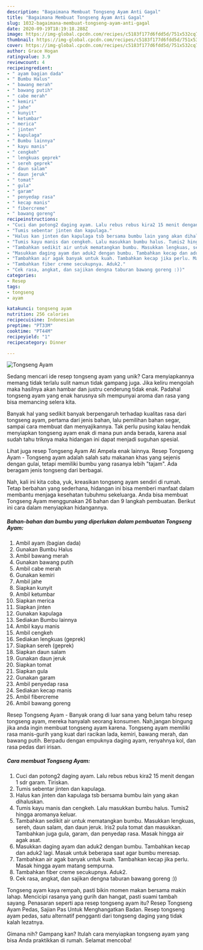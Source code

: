 ```yaml
---
description: "Bagaimana Membuat Tongseng Ayam Anti Gagal"
title: "Bagaimana Membuat Tongseng Ayam Anti Gagal"
slug: 1032-bagaimana-membuat-tongseng-ayam-anti-gagal
date: 2020-09-19T18:19:18.288Z
image: https://img-global.cpcdn.com/recipes/c5183f177d6fdd5d/751x532cq70/tongseng-ayam-foto-resep-utama.jpg
thumbnail: https://img-global.cpcdn.com/recipes/c5183f177d6fdd5d/751x532cq70/tongseng-ayam-foto-resep-utama.jpg
cover: https://img-global.cpcdn.com/recipes/c5183f177d6fdd5d/751x532cq70/tongseng-ayam-foto-resep-utama.jpg
author: Grace Hogan
ratingvalue: 3.9
reviewcount: 4
recipeingredient:
- " ayam bagian dada"
- " Bumbu Halus"
- " bawang merah"
- " bawang putih"
- " cabe merah"
- " kemiri"
- " jahe"
- " kunyit"
- " ketumbar"
- " merica"
- " jinten"
- " kapulaga"
- " Bumbu lainnya"
- " kayu manis"
- " cengkeh"
- " lengkuas geprek"
- " sereh geprek"
- " daun salam"
- " daun jeruk"
- " tomat"
- " gula"
- " garam"
- " penyedap rasa"
- " kecap manis"
- " fibercreme"
- " bawang goreng"
recipeinstructions:
- "Cuci dan potong2 daging ayam. Lalu rebus rebus kira2 15 menit dengan 1 sdr garam. Tiriskan."
- "Tumis sebentar jinten dan kapulaga."
- "Halus kan jinten dan kapulaga tsb bersama bumbu lain yang akan dihaluskan."
- "Tumis kayu manis dan cengkeh. Lalu masukkan bumbu halus. Tumis2 hingga aromanya keluar."
- "Tambahkan sedikit air untuk mematangkan bumbu. Masukkan lengkuas, sereh, daun salam, dan daun jeruk. Iris2 pula tomat dan masukkan. Tambahkan juga gula, garam, dan penyedap rasa. Masak hingga air agak asat."
- "Masukkan daging ayam dan aduk2 dengan bumbu. Tambahkan kecap dan aduk2 lagi. Masak untuk beberapa saat agar bumbu meresap."
- "Tambahkan air agak banyak untuk kuah. Tambahkan kecap jika perlu. Masak hingga ayam matang sempurna."
- "Tambahkan fiber creme secukupnya. Aduk2."
- "Cek rasa, angkat, dan sajikan dengna taburan bawang goreng :))"
categories:
- Resep
tags:
- tongseng
- ayam

katakunci: tongseng ayam 
nutrition: 256 calories
recipecuisine: Indonesian
preptime: "PT33M"
cooktime: "PT44M"
recipeyield: "1"
recipecategory: Dinner

---
```



![Tongseng Ayam](https://img-global.cpcdn.com/recipes/c5183f177d6fdd5d/751x532cq70/tongseng-ayam-foto-resep-utama.jpg)

Sedang mencari ide resep tongseng ayam yang unik? Cara menyiapkannya memang tidak terlalu sulit namun tidak gampang juga. Jika keliru mengolah maka hasilnya akan hambar dan justru cenderung tidak enak. Padahal tongseng ayam yang enak harusnya sih mempunyai aroma dan rasa yang bisa memancing selera kita.

Banyak hal yang sedikit banyak berpengaruh terhadap kualitas rasa dari tongseng ayam, pertama dari jenis bahan, lalu pemilihan bahan segar, sampai cara membuat dan menyajikannya. Tak perlu pusing kalau hendak menyiapkan tongseng ayam enak di mana pun anda berada, karena asal sudah tahu triknya maka hidangan ini dapat menjadi suguhan spesial.

Lihat juga resep Tongseng Ayam Ati Ampela enak lainnya. Resep Tongseng Ayam - Tongseng ayam adalah salah satu makanan khas yang sejenis dengan gulai, tetapi memiliki bumbu yang rasanya lebih &#34;tajam&#34;. Ada beragam jenis tongseng dari berbagai.


Nah, kali ini kita coba, yuk, kreasikan tongseng ayam sendiri di rumah. Tetap berbahan yang sederhana, hidangan ini bisa memberi manfaat dalam membantu menjaga kesehatan tubuhmu sekeluarga. Anda bisa membuat Tongseng Ayam menggunakan 26 bahan dan 9 langkah pembuatan. Berikut ini cara dalam menyiapkan hidangannya.

<!--inarticleads1-->

##### Bahan-bahan dan bumbu yang diperlukan dalam pembuatan Tongseng Ayam:

1. Ambil  ayam (bagian dada)
1. Gunakan  Bumbu Halus
1. Ambil  bawang merah
1. Gunakan  bawang putih
1. Ambil  cabe merah
1. Gunakan  kemiri
1. Ambil  jahe
1. Siapkan  kunyit
1. Ambil  ketumbar
1. Siapkan  merica
1. Siapkan  jinten
1. Gunakan  kapulaga
1. Sediakan  Bumbu lainnya
1. Ambil  kayu manis
1. Ambil  cengkeh
1. Sediakan  lengkuas (geprek)
1. Siapkan  sereh (geprek)
1. Siapkan  daun salam
1. Gunakan  daun jeruk
1. Siapkan  tomat
1. Siapkan  gula
1. Gunakan  garam
1. Ambil  penyedap rasa
1. Sediakan  kecap manis
1. Ambil  fibercreme
1. Ambil  bawang goreng


Resep Tongseng Ayam - Banyak orang di luar sana yang belum tahu resep tongseng ayam, mereka hanyalah seorang konsumen. Nah,jangan bingung jika anda ingin membuat tongseng ayam karena. Tongseng ayam memiliki rasa manis-gurih yang kuat dari racikan lada, kemiri, bawang merah, dan bawang putih. Berpadu dengan empuknya daging ayam, renyahnya kol, dan rasa pedas dari irisan. 

<!--inarticleads2-->

##### Cara membuat Tongseng Ayam:

1. Cuci dan potong2 daging ayam. Lalu rebus rebus kira2 15 menit dengan 1 sdr garam. Tiriskan.
1. Tumis sebentar jinten dan kapulaga.
1. Halus kan jinten dan kapulaga tsb bersama bumbu lain yang akan dihaluskan.
1. Tumis kayu manis dan cengkeh. Lalu masukkan bumbu halus. Tumis2 hingga aromanya keluar.
1. Tambahkan sedikit air untuk mematangkan bumbu. Masukkan lengkuas, sereh, daun salam, dan daun jeruk. Iris2 pula tomat dan masukkan. Tambahkan juga gula, garam, dan penyedap rasa. Masak hingga air agak asat.
1. Masukkan daging ayam dan aduk2 dengan bumbu. Tambahkan kecap dan aduk2 lagi. Masak untuk beberapa saat agar bumbu meresap.
1. Tambahkan air agak banyak untuk kuah. Tambahkan kecap jika perlu. Masak hingga ayam matang sempurna.
1. Tambahkan fiber creme secukupnya. Aduk2.
1. Cek rasa, angkat, dan sajikan dengna taburan bawang goreng :))


Tongseng ayam kaya rempah, pasti bikin momen makan bersama makin lahap. Mencicipi rasanya yang gurih dan hangat, pasti suami tambah sayang. Penasaran seperti apa resep tongseng ayam itu? Resep Tongseng Ayam Pedas, Sajian Pas Untuk Menghangatkan Badan. Resep tongseng ayam pedas, satu alternatif pengganti dari tongseng daging yang tidak kalah lezatnya. 

Gimana nih? Gampang kan? Itulah cara menyiapkan tongseng ayam yang bisa Anda praktikkan di rumah. Selamat mencoba!
